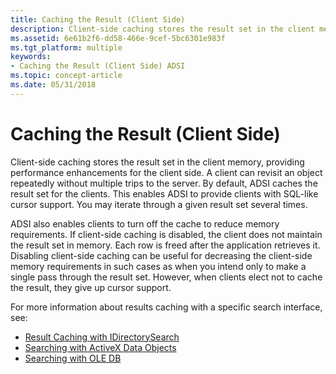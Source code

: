 ```yaml
---
title: Caching the Result (Client Side)
description: Client-side caching stores the result set in the client memory, providing performance enhancements for the client side.
ms.assetid: 6e61b2f6-dd58-466e-9cef-5bc6301e983f
ms.tgt_platform: multiple
keywords:
- Caching the Result (Client Side) ADSI
ms.topic: concept-article
ms.date: 05/31/2018
---
```


# Caching the Result (Client Side)

Client-side caching stores the result set in the client memory, providing performance enhancements for the client side. A client can revisit an object repeatedly without multiple trips to the server. By default, ADSI caches the result set for the clients. This enables ADSI to provide clients with SQL-like cursor support. You may iterate through a given result set several times.

ADSI also enables clients to turn off the cache to reduce memory requirements. If client-side caching is disabled, the client does not maintain the result set in memory. Each row is freed after the application retrieves it. Disabling client-side caching can be useful for decreasing the client-side memory requirements in such cases as when you intend only to make a single pass through the result set. However, when clients elect not to cache the result, they give up cursor support.

For more information about results caching with a specific search interface, see:

-   [Result Caching with IDirectorySearch](result-caching-with-idirectorysearch.md)
-   [Searching with ActiveX Data Objects](searching-with-activex-data-objects-ado.md)
-   [Searching with OLE DB](searching-with-ole-db.md)

 

 




